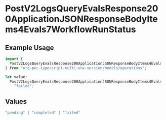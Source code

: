 # PostV2LogsQueryEvalsResponse200ApplicationJSONResponseBodyItems4Evals7WorkflowRunStatus

## Example Usage

```typescript
import {
  PostV2LogsQueryEvalsResponse200ApplicationJSONResponseBodyItems4Evals7WorkflowRunStatus,
} from "orq-poc-typescript-multi-env-version/models/operations";

let value:
  PostV2LogsQueryEvalsResponse200ApplicationJSONResponseBodyItems4Evals7WorkflowRunStatus =
    "failed";
```

## Values

```typescript
"pending" | "completed" | "failed"
```